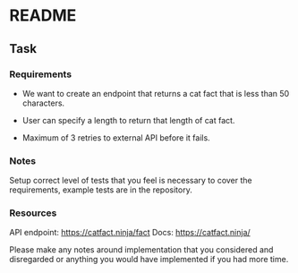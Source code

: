 # README

## Task

### Requirements

* We want to create an endpoint that returns a cat fact that is less than 50 characters.

* User can specify a length to return that length of cat fact.

* Maximum of 3 retries to external API before it fails.

### Notes

Setup correct level of tests that you feel is necessary to cover the requirements, example tests are in the repository.

### Resources

API endpoint: https://catfact.ninja/fact
Docs: https://catfact.ninja/

Please make any notes around implementation that you considered and disregarded or anything you would have implemented if you had more time.